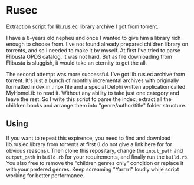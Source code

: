 # Rusec
Extraction script for lib.rus.ec library archive I got from torrent. 

I have a 8-years old nepheu and once I wanted to give him a library rich enough to choose from. I've not found already prepared children library on torrents, and so I needed to make it by myself. At first I've tried to parse Flibusta OPDS catalog, it was not hard. But as file downloading from Flibusta is sluggish, it would take an eternity to get the all. 

The second attempt was more successful. I've got lib.rus.ec archive from torrent. It's just a bunch of monthly incremental archives with originally formatted index in .inpx file and a special Delphi written application called MyHomeLib to read it. Without any ability to take just one category and leave the rest. So I write this script to parse the index, extract all the children books and arrange them into "genre/author/title" folder structure. 

## Using

If you want to repeat this expirence, you need to find and download lib.rus.ec library from torrents at first (I do not give a link here for for obvious reasons). Then clone this repositary, change the `input_path` and `output_path` in `build.rb` for your requirements, and finally run the `build.rb`. You also free to remove the "children genres only" condition or replace it with your prefered genres. Keep screaming "Yarrrr!" loudly while script working for better performance. 
